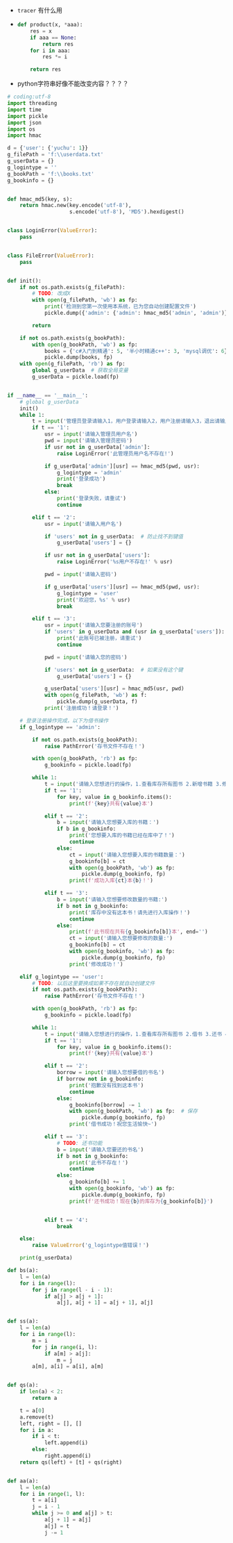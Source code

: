 + `tracer` 有什么用

+ ```python
  def product(x, *aaa):
      res = x
      if aaa == None:
          return res
      for i in aaa:
          res *= i
  
      return res
  ```

+ python字符串好像不能改变内容？？？？

```python
# coding:utf-8
import threading
import time
import pickle
import json
import os
import hmac

d = {'user': {'yuchu': 1}}
g_filePath = 'f:\\userdata.txt'
g_userData = {}
g_logintype = ''
g_bookPath = 'f:\\books.txt'
g_bookinfo = {}


def hmac_md5(key, s):
    return hmac.new(key.encode('utf-8'),
                    s.encode('utf-8'), 'MD5').hexdigest()


class LoginError(ValueError):
    pass


class FileError(ValueError):
    pass


def init():
    if not os.path.exists(g_filePath):
        # TODO: 改成X
        with open(g_filePath, 'wb') as fp:
            print('检测到您第一次使用本系统，已为您自动创建配置文件')
            pickle.dump({'admin': {'admin': hmac_md5('admin', 'admin')}}, fp)  # 将管理员用户密码保存到文件中

        return

    if not os.path.exists(g_bookPath):
        with open(g_bookPath, 'wb') as fp:
            books = {'c#入门到精通': 5, '半小时精通c++': 3, 'mysql调优': 6}
            pickle.dump(books, fp)
    with open(g_filePath, 'rb') as fp:
        global g_userData  # 获取全局变量
        g_userData = pickle.load(fp)


if __name__ == '__main__':
    # global g_userData
    init()
    while 1:
        t = input('管理员登录请输入1，用户登录请输入2，用户注册请输入3，退出请输入4:')
        if t == '1':
            usr = input('请输入管理员用户名')
            pwd = input('请输入管理员密码')
            if usr not in g_userData['admin']:
                raise LoginError('此管理员用户名不存在!')

            if g_userData['admin'][usr] == hmac_md5(pwd, usr):
                g_logintype = 'admin'
                print('登录成功')
                break
            else:
                print('登录失败，请重试')
                continue

        elif t == '2':
            usr = input('请输入用户名')

            if 'users' not in g_userData:  # 防止找不到键值
                g_userData['users'] = {}

            if usr not in g_userData['users']:
                raise LoginError('%s用户不存在!' % usr)

            pwd = input('请输入密码')

            if g_userData['users'][usr] == hmac_md5(pwd, usr):
                g_logintype = 'user'
                print('欢迎您，%s' % usr)
                break

        elif t == '3':
            usr = input('请输入您要注册的账号')
            if 'users' in g_userData and (usr in g_userData['users']):
                print('此账号已被注册，请重试')
                continue

            pwd = input('请输入您的密码')

            if 'users' not in g_userData:  # 如果没有这个键
                g_userData['users'] = {}

            g_userData['users'][usr] = hmac_md5(usr, pwd)
            with open(g_filePath, 'wb') as f:
                pickle.dump(g_userData, f)
            print('注册成功！请登录！')

    # 登录注册操作完成，以下为借书操作
    if g_logintype == 'admin':

        if not os.path.exists(g_bookPath):
            raise PathError('存书文件不存在！')

        with open(g_bookPath, 'rb') as fp:
            g_bookinfo = pickle.load(fp)

        while 1:
            t = input('请输入您想进行的操作，1.查看库存所有图书 2.新增书籍 3.修改书籍的数量 4.退出')
            if t == '1':
                for key, value in g_bookinfo.items():
                    print(f'{key}共有{value}本')

            elif t == '2':
                b = input('请输入您想要入库的书籍：')
                if b in g_bookinfo:
                    print('您想要入库的书籍已经在库中了！')
                    continue
                else:
                    ct = input('请输入您想要入库的书籍数量：')
                    g_bookinfo[b] = ct
                    with open(g_bookPath, 'wb') as fp:
                        pickle.dump(g_bookinfo, fp)
                    print(f'成功入库{ct}本{b}！')

            elif t == '3':
                b = input('请输入您想要修改数量的书籍:')
                if b not in g_bookinfo:
                    print('库存中没有这本书！请先进行入库操作！')
                    continue
                else:
                    print(f'此书现在共有{g_bookinfo[b]}本', end='')
                    ct = input('请输入您想要修改的数量:')
                    g_bookinfo[b] = ct
                    with open(g_bookinfo, 'wb') as fp:
                        pickle.dump(g_bookinfo, fp)
                    print('修改成功！')

    elif g_logintype == 'user':
        # TODO: 以后这里要换成如果不存在就自动创建文件
        if not os.path.exists(g_bookPath):
            raise PathError('存书文件不存在！')

        with open(g_bookPath, 'rb') as fp:
            g_bookinfo = pickle.load(fp)

        while 1:
            t = input('请输入您想进行的操作，1.查看库存所有图书 2.借书 3.还书 4.退出')
            if t == '1':
                for key, value in g_bookinfo.items():
                    print(f'{key}共有{value}本')

            elif t == '2':
                borrow = input('请输入您想要借的书名')
                if borrow not in g_bookinfo:
                    print('抱歉没有找到这本书')
                    continue
                else:
                    g_bookinfo[borrow] -= 1
                    with open(g_bookPath, 'wb') as fp:  # 保存
                        pickle.dump(g_bookinfo, fp)
                    print('借书成功！祝您生活愉快~')

            elif t == '3':
                # TODO: 还书功能
                b = input('请输入您要还的书名')
                if b not in g_bookinfo:
                    print('此书不存在！')
                    continue
                else:
                    g_bookinfo[b] += 1
                    with open(g_bookinfo, 'wb') as fp:
                        pickle.dump(g_bookinfo, fp)
                    print(f'还书成功！现在{b}的库存为{g_bookinfo[b]}')


            elif t == '4':
                break

    else:
        raise ValueError('g_logintype值错误！')

    print(g_userData)

```

```python
def bs(a):
    l = len(a)
    for i in range(l):
        for j in range(l - i - 1):
            if a[j] > a[j + 1]:
                a[j], a[j + 1] = a[j + 1], a[j]


def ss(a):
    l = len(a)
    for i in range(l):
        m = i
        for j in range(i, l):
            if a[m] > a[j]:
                m = j
        a[m], a[i] = a[i], a[m]


def qs(a):
    if len(a) < 2:
        return a

    t = a[0]
    a.remove(t)
    left, right = [], []
    for i in a:
        if i < t:
            left.append(i)
        else:
            right.append(i)
    return qs(left) + [t] + qs(right)


def aa(a):
    l = len(a)
    for i in range(1, l):
        t = a[i]
        j = i - 1
        while j >= 0 and a[j] > t:
            a[j + 1] = a[j]
            a[j] = t
            j -= 1


```

